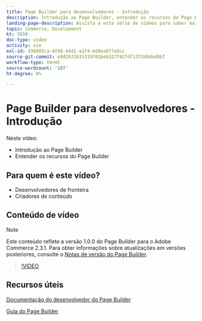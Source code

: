 ```yaml
---
title: Page Builder para desenvolvedores - Introdução
description: Introdução ao Page Builder, entender os recursos do Page Builder
landing-page-description: Assista a esta série de vídeos para saber mais sobre o Page Builder e como ampliá-lo para criar o ideal [!DNL Commerce] experiências de vitrine.
topic: Commerce, Development
kt: 5650
doc-type: video
activity: use
exl-id: 436003ca-df48-4441-a1f4-bd8ea977a9cc
source-git-commit: e8d2631b31319701beb327f42fdf1372d9dad9b7
workflow-type: tm+mt
source-wordcount: '107'
ht-degree: 0%

---
```


# Page Builder para desenvolvedores - Introdução

Neste vídeo:

- Introdução ao Page Builder
- Entender os recursos do Page Builder

## Para quem é este vídeo?

- Desenvolvedores de fronteira
- Criadores de conteúdo

## Conteúdo de vídeo

>[!NOTE]
>
>Este conteúdo reflete a versão 1.0.0 do Page Builder para o Adobe Commerce 2.3.1. Para obter informações sobre atualizações em versões posteriores, consulte o [Notas de versão do Page Builder](https://experienceleague.adobe.com/docs/commerce-admin/page-builder/release-notes.html).

>[!VIDEO](https://video.tv.adobe.com/v/35709?quality=12&learn=on)

## Recursos úteis

[Documentação do desenvolvedor do Page Builder](https://developer.adobe.com/commerce/frontend-core/page-builder/)

[Guia do Page Builder](https://experienceleague.adobe.com/docs/commerce-admin/page-builder/introduction.html)
